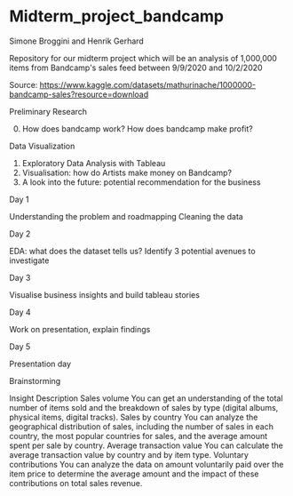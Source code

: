 # Midterm_project_bandcamp

Simone Broggini and Henrik Gerhard

Repository for our midterm project which will be an analysis of 1,000,000 items from Bandcamp's sales feed between 9/9/2020 and 10/2/2020

Source: https://www.kaggle.com/datasets/mathurinache/1000000-bandcamp-sales?resource=download

Preliminary Research

0. How does bandcamp work? How does bandcamp make profit?

Data Visualization 

1. Exploratory Data Analysis with Tableau
2. Visualisation: how do Artists make money on Bandcamp?
3. A look into the future: potential recommendation for the business

Day 1

Understanding the problem and roadmapping
Cleaning the data

Day 2

EDA: what does the dataset tells us?
Identify 3 potential avenues to investigate

Day 3

Visualise business insights and build tableau stories

Day 4

Work on presentation, explain findings

Day 5 

Presentation day

Brainstorming

Insight	Description
Sales volume	You can get an understanding of the total number of items sold and the breakdown of sales by type (digital albums, physical items, digital tracks).
Sales by country	You can analyze the geographical distribution of sales, including the number of sales in each country, the most popular countries for sales, and the average amount spent per sale by country.
Average transaction value	You can calculate the average transaction value by country and by item type.
Voluntary contributions	You can analyze the data on amount voluntarily paid over the item price to determine the average amount and the impact of these contributions on total sales revenue.


